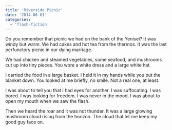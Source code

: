 ```yaml
---
title: 'Riverside Picnic'
date: '2014-06-01'
categories:
  - 'flash-fiction'
---
```


Do you remember that picnic we had on the bank of the Yenisei? It was windy but
warm. We had cakes and hot tea from the thermos. It was the last perfunctory
picnic in our dying marriage.

We had chicken and steamed vegetables, some seafood, and mushrooms cut up into
tiny pieces. You wore a white dress and a large white hat.

I carried the food in a large basket. I held it in my hands while you put the
blanket down. You looked at me briefly, no smile. Not a real one, at least.

I was about to tell you that I had eyes for another. I was suffocating. I was
bored. I was looking for freedom. I was never in the mood. I was about to open
my mouth when we saw the flash.

Then we heard the roar and it was not thunder. It was a large glowing mushroom
cloud rising from the horizon. The cloud that let me keep my good guy face on.
